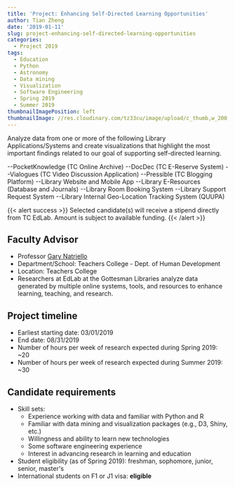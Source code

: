 ```yaml
---
title: 'Project: Enhancing Self-Directed Learning Opportunities'
author: Tian Zheng
date: '2019-01-11'
slug: project-enhancing-self-directed-learning-opportunities
categories:
  - Project 2019
tags:
  - Education
  - Python
  - Astronomy
  - Data mining
  - Visualization
  - Software Engineering
  - Spring 2019
  - Summer 2019
thumbnailImagePosition: left
thumbnailImage: //res.cloudinary.com/tz33cu/image/upload/c_thumb,w_200,g_face/v1516632872/edlab_pxcbpb.png
---
```

Analyze data from one or more of the following Library Applications/Systems and create visualizations that highlight the most important findings related to our goal of supporting self-directed learning.

<!--more-->
--PocketKnowledge (TC Online Archive)
--DocDec (TC E-Reserve System)
--Vialogues (TC Video Discussion Application)
--Pressible (TC Blogging Platform)
--Library Website and Mobile App
--Library E-Resources (Database and Journals)
--Library Room Booking System
--Library Support Request System
--Library Internal Geo-Location Tracking System (QUUPA)

{{< alert success >}}
Selected candidate(s) will receive a stipend directly from TC EdLab. Amount is subject to available funding. 
{{< /alert >}}

## Faculty Advisor
+ Professor [Gary Natriello](https://edlab.tc.columbia.edu)
+ Department/School: Teachers College - Dept. of Human Development
+ Location: Teachers College
+ Researchers at EdLab at the Gottesman Libraries analyze data generated by multiple online systems, tools, and resources to enhance learning, teaching, and research.

## Project timeline
+ Earliest starting date: 03/01/2019
+ End date: 08/31/2019
+ Number of hours per week of research expected during Spring 2019: ~20
+ Number of hours per week of research expected during Summer 2019: ~30

## Candidate requirements
+ Skill sets: 
  * Experience working with data and familiar with Python and R
  * Familiar with data mining and visualization packages (e.g., D3, Shiny, etc.)
  * Willingness and ability to learn new technologies
  * Some software engineering experience
  * Interest in advancing research in learning and education
+ Student eligibility  (as of Spring 2019): freshman, sophomore, junior, senior, master's
+ International students on F1 or J1 visa: **eligible**
